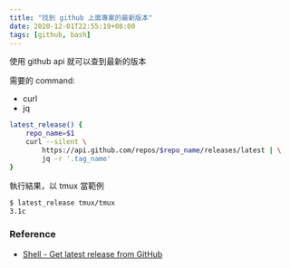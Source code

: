 ```yaml
---
title: "找到 github 上面專案的最新版本"
date: 2020-12-01T22:55:19+08:00
tags: [github, bash]
---
```


使用 github api 就可以查到最新的版本

需要的 command:
- curl
- jq

```bash
latest_release() {
    repo_name=$1
    curl --silent \
	    https://api.github.com/repos/$repo_name/releases/latest | \
        jq -r '.tag_name'
}
```

執行結果，以 tmux 當範例
```bash
$ latest_release tmux/tmux
3.1c
```


### Reference

- [Shell - Get latest release from GitHub](https://gist.github.com/lukechilds/a83e1d7127b78fef38c2914c4ececc3c)
